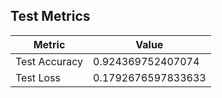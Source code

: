 ## Test Metrics
| Metric | Value |
|--------|-------|
| Test Accuracy | 0.924369752407074 |
| Test Loss | 0.1792676597833633 |
